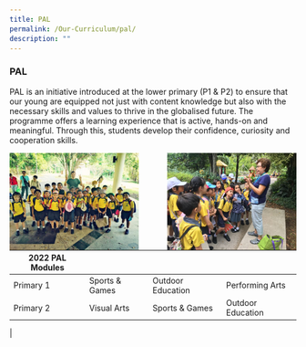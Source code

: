 ```yaml
---
title: PAL
permalink: /Our-Curriculum/pal/
description: ""
---
```

### PAL

PAL is an initiative introduced at the lower primary (P1 & P2) to ensure that our young are equipped not just with content knowledge but also with the necessary skills and values to thrive in the globalised future. The programme offers a learning experience that is active, hands-on and meaningful. Through this, students develop their confidence, curiosity and cooperation skills.


<img src="/images/pal1.jpg" 
     style="width:45%" align = left>
		 <img src="/images/pal2.jpg" 
     style="width:45%" align = right>


| 2022 PAL Modules |  |  |  |
|---|---|---|---|
| Primary 1 | Sports & Games | Outdoor Education | Performing Arts |
| Primary 2 | Visual Arts | Sports & Games | Outdoor Education |
|

